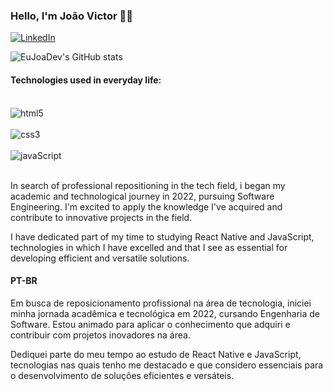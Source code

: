 ### Hello, I'm João Victor 👋🏽

[![LinkedIn](https://img.shields.io/badge/LinkedIn-0077B5?style=for-the-badge&logo=linkedin&logoColor=white)](https://www.linkedin.com/in/jo%C3%A3o-victor-pereira-cardoso/)

![EuJoaDev's GitHub stats](https://github-readme-stats.vercel.app/api?username=EuJoaoDev&show_icons=true&theme=dracula)

#### Technologies used in everyday life:

<div style= "display: inline_block"><br/>
<img align="center" alt="html5" src="https://img.shields.io/badge/HTML5-E34F26?style=for-the-badge&logo=html5&logoColor=white" />
</div>
<div style= "display: inline_block"><br/>
<img align="center" alt="css3" src="https://img.shields.io/badge/CSS3-1572B6?style=for-the-badge&logo=css3&logoColor=white" />
</div>
<div style= "display: inline_block"><br/>
<img align="center" alt="javaScript" src="https://img.shields.io/badge/JavaScript-F7DF1E?style=for-the-badge&logo=javascript&logoColor=black" />
</div>
<br>

In search of professional repositioning in the tech field, i began my academic and technological journey in 2022, pursuing Software Engineering. I'm excited to apply the knowledge I've acquired and contribute to innovative projects in the field.

I have dedicated part of my time to studying React Native and JavaScript, technologies in which I have excelled and that I see as essential for developing efficient and versatile solutions.

#### PT-BR

Em busca de reposicionamento profissional na área de tecnologia, iniciei minha jornada acadêmica e tecnológica em 2022, cursando Engenharia de Software. Estou animado para aplicar o conhecimento que adquiri e contribuir com projetos inovadores na área.

Dediquei parte do meu tempo ao estudo de React Native e JavaScript, tecnologias nas quais tenho me destacado e que considero essenciais para o desenvolvimento de soluções eficientes e versáteis.
